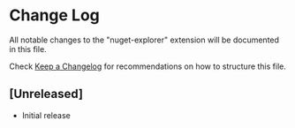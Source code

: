 # Change Log

All notable changes to the "nuget-explorer" extension will be documented in this file.

Check [Keep a Changelog](http://keepachangelog.com/) for recommendations on how to structure this file.

## [Unreleased]

- Initial release